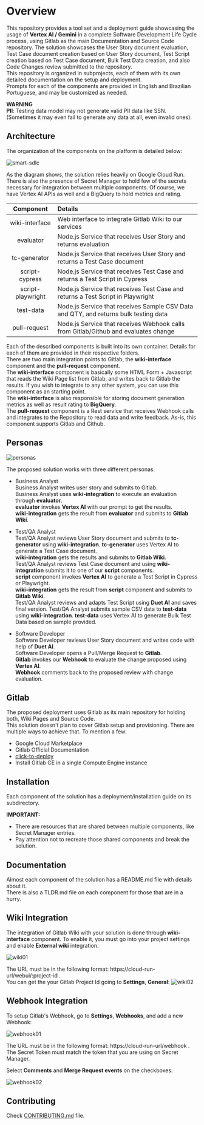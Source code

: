 # Overview

This repository provides a tool set and a deployment guide showcasing the usage of **Vertex AI / Gemini** in a complete Software Development Life Cycle process, using Gitlab as the main Documentation and Source Code repository.  The solution showcases the User Story document evaluation, Test Case document creation based on User Story document, Test Script creation based on Test Case document, Bulk Test Data creation, and also Code Changes review submitted to the repository.  
This repository is organized in subprojects, each of them with its own detailed documentation on the setup and deployment.  
Prompts for each of the components are provided in English and Brazilian Portuguese, and may be customized as needed.

**WARNING**  
**PII**: Testing data model may not generate valid PII data like SSN. (Sometimes it may even fail to generate any data at all, even invalid ones).

## Architecture

The organization of the components on the platform is detailed below:  

![smart-sdlc](img/architecture.png "Solution Architecture: smart-sdlc")

As the diagram shows, the solution relies heavily on Google Cloud Run. There is also the presence of Secret Manager to hold few of the secrets necessary for integration between multiple components. Of course, we have Vertex AI APIs as well and a BigQuery to hold metrics and rating.

| Component         | Details                                                                              |
|:-----------------:|:-------------------------------------------------------------------------------------|
| wiki-interface    | Web interface to integrate Gitlab Wiki to our services                               |
| evaluator         | Node.js Service that receives User Story and returns evaluation                      |
| tc-generator      | Node.js Service that receives User Story and returns a Test Case document            |
| script-cypress    | Node.js Service that receives Test Case and returns a Test Script in Cypress         |
| script-playwright | Node.js Service that receives Test Case and returns a Test Script in Playwright      |
| test-data         | Node.js Service that receives Sample CSV Data and QTY, and returns bulk testing data |
| pull-request      | Node.js Service that receives Webhook calls from Gitlab/Github and evaluates change  |

Each of the described components is built into its own container. Details for each of them are provided in their respective folders.   
There are two main integration points to Gitlab, the **wiki-interface** component and the **pull-request** component.  
The **wiki-interface** component is basically some HTML Form + Javascript that reads the Wiki Page list from Gitlab, and writes back to Gitlab the results. If you wish to integrate to any other system, you can use this component as an starting point.  
The **wiki-interface** is also responsible for storing document generation metrics as well as result rating to **BigQuery**.  
The **pull-request** component is a Rest service that receives Webhook calls and integrates to the Repository to read data and write feedback. As-is, this component supports Gitlab and Github.

## Personas

![personas](img/personas.png "Personas: smart-sdlc")

The proposed solution works with three different personas.

* Business Analyst  
  Business Analyst writes user story and submits to Gitlab.  
  Business Analyst uses **wiki-integration** to execute an evaluation through **evaluator**.  
  **evaluator** invokes **Vertex AI** with our prompt to get the results.  
  **wiki-integration** gets the result from **evaluator** and submits to **Gitlab Wiki**.

* Test/QA Analyst  
  Test/QA Analyst reviews User Story document and submits to **tc-generator** using **wiki-integration**.
  **tc-generator** uses Vertex AI to generate a Test Case document.  
  **wiki-integration** gets the results and submits to **Gitlab Wiki**.  
  Test/QA Analyst reviews Test Case document and using **wiki-integration** submits it to one of our **script** components.  
  **script** component invokes **Vertex AI** to generate a Test Script in Cypress or Playwright.  
  **wiki-integration** gets the result from **script** component and submits to **Gitlab Wiki**.  
  Test/QA Analyst reviews and adapts Test Script using **Duet AI** and saves final version.
  Test/QA Analyst submits sample CSV data to **test-data** using **wiki-integration**.
  **test-data** uses Vertex AI to generate Bulk Test Data based on sample provided.

* Software Developer  
  Software Developer reviews User Story document and writes code with help of **Duet AI**.  
  Software Developer opens a Pull/Merge Request to **Gitlab**.  
  **Gitlab** invokes our **Webhook** to evaluate the change proposed using **Vertex AI**.  
  **Webhook** comments back to the proposed review with change evaluation.  

## Gitlab
The proposed deployment uses Gitlab as its main repository for holding both, Wiki Pages and Source Code.  
This solution doesn't plan to cover Gitlab setup and provisioning. There are multiple ways to achieve that. To mention a few:
* Google Cloud Marketplace
* Gitlab Official Documentation
* [click-to-deploy](https://github.com/GoogleCloudPlatform/click-to-deploy/tree/master/k8s/gitlab)
* Install Gitlab CE in a single Compute Engine instance

## Installation

Each component of the solution has a deployment/installation guide on its subdirectory.  

**IMPORTANT:** 
* There are resources that are shared between multiple components, like Secret Manager entries.
* Pay attention not to recreate those shared components and break the solution.

## Documentation

Almost each component of the solution has a README.md file with details about it.  
There is also a TLDR.md file on each component for those that are in a hurry.  

## Wiki Integration

The integration of Gitlab Wiki with your solution is done through **wiki-interface** component. To enable it, you must go into your project settings and enable **External wiki** integration.  

![wiki01](img/wiki01.png "External Wiki: smart-sdlc")

The URL must be in the following format: https://cloud-run-url/webui/:project-id .  
You can get the your Gitlab Project Id going to **Settings**, **General**:
![wiki02](img/wiki02.png "Project Id: smart-sdlc")

## Webhook Integration

To setup Gitlab's Webhook, go to **Settings**, **Webhooks**, and add a new Webhook:

![webhook01](img/webhook01.png "Webhook 01: smart-sdlc")

The URL must be in the following format: https://cloud-run-url/webhook .  
The Secret Token must match the token that you are using on Secret Manager.
  
Select **Comments** and **Merge Request events** on the checkboxes:  

![webhook02](img/webhook02.png "Webhook 02: smart-sdlc")

## Contributing

Check [CONTRIBUTING.md](CONTRIBUTING.md) file.